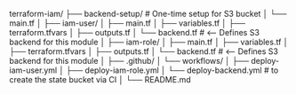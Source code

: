 terraform-iam/
├── backend-setup/                 # One-time setup for S3 bucket
│   └── main.tf
│
├── iam-user/
│   ├── main.tf
│   ├── variables.tf
│   ├── terraform.tfvars
│   ├── outputs.tf
│   └── backend.tf                # <-- Defines S3 backend for this module
│
├── iam-role/
│   ├── main.tf
│   ├── variables.tf
│   ├── terraform.tfvars
│   ├── outputs.tf
│   └── backend.tf                # <-- Defines S3 backend for this module
│
├── .github/
│   └── workflows/
│       ├── deploy-iam-user.yml
│       ├── deploy-iam-role.yml
│       └── deploy-backend.yml   #  to create the state bucket via CI
│
└── README.md
